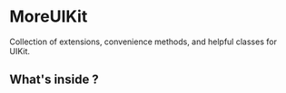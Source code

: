 # MoreUIKit

Collection of extensions, convenience methods, and helpful classes for UIKit.

## What's inside ?



